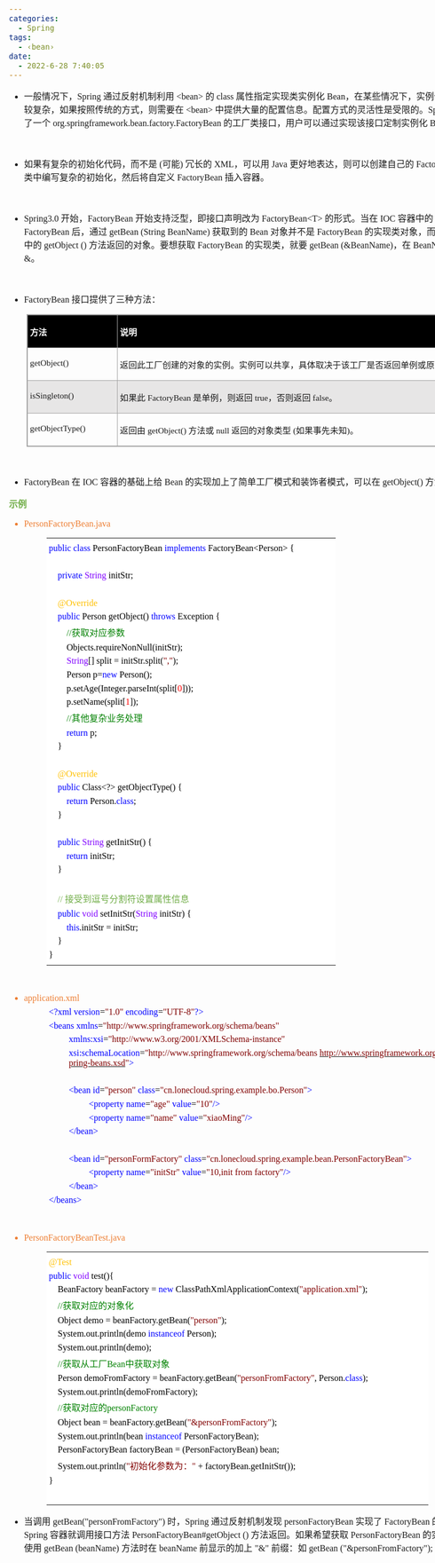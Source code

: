 ```yaml
---
categories:
  - Spring
tags:
  - ‹bean›
date:
  - 2022-6-28 7:40:05
---
```


<body lang=zh-CN style='font-family:"Microsoft YaHei UI";font-size:12.0pt'>
<!--StartFragment-->

<div style='direction:ltr;border-width:100%'>

<div style='direction:ltr;margin-top:0in;margin-left:0in;width:9.1611in'>

<div style='direction:ltr;margin-top:0in;margin-left:0in;width:9.1611in'>

<ul type=disc style='direction:ltr;unicode-bidi:embed;margin-top:0in;
 margin-bottom:0in'>
 <li style='margin-top:0;margin-bottom:0;vertical-align:middle'><span
     style='font-family:"Microsoft YaHei UI";font-size:12.0pt'>一般情况下，</span><span
     style='font-family:"Comic Sans MS";font-size:12.0pt'>Spring </span><span
     style='font-family:"Microsoft YaHei UI";font-size:12.0pt'>通过反射机制利用</span><span
     style='font-family:"Comic Sans MS";font-size:12.0pt'> &lt;bean&gt; </span><span
     style='font-family:"Microsoft YaHei UI";font-size:12.0pt'>的</span><span
     style='font-family:"Comic Sans MS";font-size:12.0pt'> class </span><span
     style='font-family:"Microsoft YaHei UI";font-size:12.0pt'>属性指定实现类实例化</span><span
     style='font-family:"Comic Sans MS";font-size:12.0pt'> Bean</span><span
     style='font-family:"Microsoft YaHei UI";font-size:12.0pt'>，在某些情况下，实例化</span><span
     style='font-family:"Comic Sans MS";font-size:12.0pt'> Bean </span><span
     style='font-family:"Microsoft YaHei UI";font-size:12.0pt'>过程比较复杂，如果按照传统的方式，则需要在</span><span
     style='font-family:"Comic Sans MS";font-size:12.0pt'> &lt;bean&gt; </span><span
     style='font-family:"Microsoft YaHei UI";font-size:12.0pt'>中提供大量的配置信息。配置方式的灵活性是受限的。</span><span
     style='font-family:"Comic Sans MS";font-size:12.0pt'>Spring </span><span
     style='font-family:"Microsoft YaHei UI";font-size:12.0pt'>为此提供了一个</span><span
     style='font-family:"Comic Sans MS";font-size:12.0pt'>
     org.springframework.bean.factory.FactoryBean </span><span
     style='font-family:"Microsoft YaHei UI";font-size:12.0pt'>的工厂类接口，用户可以通过实现该接口定制实例化</span><span
     style='font-family:"Comic Sans MS";font-size:12.0pt'> Bean </span><span
     style='font-family:"Microsoft YaHei UI";font-size:12.0pt'>的逻辑。</span></li>
</ul>

<p style='margin-left:.375in;font-family:"Comic Sans MS";font-size:
12.0pt'>&nbsp;</p>

<ul type=disc style='direction:ltr;unicode-bidi:embed;margin-top:0in;
 margin-bottom:0in'>
 <li style='margin-top:0;margin-bottom:0;vertical-align:middle'><span
     style='font-family:"Microsoft YaHei UI";font-size:12.0pt'>如果有复杂的初始化代码，而不是</span><span
     style='font-family:"Comic Sans MS";font-size:12.0pt'> (</span><span
     style='font-family:"Microsoft YaHei UI";font-size:12.0pt'>可能</span><span
     style='font-family:"Comic Sans MS";font-size:12.0pt'>) </span><span
     style='font-family:"Microsoft YaHei UI";font-size:12.0pt'>冗长的</span><span
     style='font-family:"Comic Sans MS";font-size:12.0pt'> XML</span><span
     style='font-family:"Microsoft YaHei UI";font-size:12.0pt'>，可以用</span><span
     style='font-family:"Comic Sans MS";font-size:12.0pt'> Java </span><span
     style='font-family:"Microsoft YaHei UI";font-size:12.0pt'>更好地表达，则可以创建自己的</span><span
     style='font-family:"Comic Sans MS";font-size:12.0pt'> FactoryBean</span><span
     style='font-family:"Microsoft YaHei UI";font-size:12.0pt'>，在该类中编写复杂的初始化，然后将自定义</span><span
     style='font-family:"Comic Sans MS";font-size:12.0pt'> FactoryBean </span><span
     style='font-family:"Microsoft YaHei UI";font-size:12.0pt'>插入容器。</span></li>
</ul>

<p style='font-family:"Comic Sans MS";font-size:12.0pt'>&nbsp;</p>

<ul type=disc style='direction:ltr;unicode-bidi:embed;margin-top:0in;
 margin-bottom:0in'>
 <li style='margin-top:0;margin-bottom:0;vertical-align:middle'><span
     style='font-family:"Comic Sans MS";font-size:12.0pt'>Spring3.0 </span><span
     style='font-family:"Microsoft YaHei UI";font-size:12.0pt'>开始，</span><span
     style='font-family:"Comic Sans MS";font-size:12.0pt'>FactoryBean </span><span
     style='font-family:"Microsoft YaHei UI";font-size:12.0pt'>开始支持泛型，即接口声明改为</span><span
     style='font-family:"Comic Sans MS";font-size:12.0pt'> FactoryBean&lt;T&gt;
     </span><span style='font-family:"Microsoft YaHei UI";font-size:12.0pt'>的形式。当在</span><span
     style='font-family:"Comic Sans MS";font-size:12.0pt'> IOC </span><span
     style='font-family:"Microsoft YaHei UI";font-size:12.0pt'>容器中的</span><span
     style='font-family:"Comic Sans MS";font-size:12.0pt'> Bean </span><span
     style='font-family:"Microsoft YaHei UI";font-size:12.0pt'>实现了</span><span
     style='font-family:"Comic Sans MS";font-size:12.0pt'> FactoryBean </span><span
     style='font-family:"Microsoft YaHei UI";font-size:12.0pt'>后，通过</span><span
     style='font-family:"Comic Sans MS";font-size:12.0pt'> getBean (String
     BeanName) </span><span style='font-family:"Microsoft YaHei UI";font-size:
     12.0pt'>获取到的</span><span style='font-family:"Comic Sans MS";font-size:
     12.0pt'> Bean </span><span style='font-family:"Microsoft YaHei UI";
     font-size:12.0pt'>对象并不是</span><span style='font-family:"Comic Sans MS";
     font-size:12.0pt'> FactoryBean </span><span style='font-family:"Microsoft YaHei UI";
     font-size:12.0pt'>的实现类对象，而是这个实现类中的</span><span style='font-family:"Comic Sans MS";
     font-size:12.0pt'> getObject () </span><span style='font-family:"Microsoft YaHei UI";
     font-size:12.0pt'>方法返回的对象。要想获取</span><span style='font-family:"Comic Sans MS";
     font-size:12.0pt'> FactoryBean </span><span style='font-family:"Microsoft YaHei UI";
     font-size:12.0pt'>的实现类，就要</span><span style='font-family:"Comic Sans MS";
     font-size:12.0pt'> getBean (&amp;BeanName)</span><span style='font-family:
     "Microsoft YaHei UI";font-size:12.0pt'>，在</span><span style='font-family:
     "Comic Sans MS";font-size:12.0pt'> BeanName </span><span style='font-family:
     "Microsoft YaHei UI";font-size:12.0pt'>之前加上</span><span style='font-family:
     "Comic Sans MS";font-size:12.0pt'> &amp;</span><span style='font-family:
     "Microsoft YaHei UI";font-size:12.0pt'>。</span></li>
</ul>

<p style='font-family:"Comic Sans MS";font-size:12.0pt'>&nbsp;</p>

<ul type=disc style='direction:ltr;unicode-bidi:embed;margin-top:0in;
 margin-bottom:0in'>
 <li style='margin-top:0;margin-bottom:0;vertical-align:middle'><span
     style='font-family:"Comic Sans MS";font-size:12.0pt'>FactoryBean </span><span
     style='font-family:"Microsoft YaHei UI";font-size:12.0pt'>接口提供了三种方法：</span></li>
</ul>

<div style='direction:ltr'>

<table border=1 cellpadding=0 cellspacing=0 valign=top style='direction:ltr;
 border-collapse:collapse;border-style:solid;border-color:#A3A3A3;border-width:
 1pt;margin-left:.3333in' title="" summary="">
 <tr>
  <td style='border-style:solid;border-color:#A3A3A3;border-width:1pt;
  background-color:black;vertical-align:top;width:1.5951in;padding:2.0pt 3.0pt 2.0pt 3.0pt'>
  <p style='font-family:"Microsoft YaHei UI";font-size:11.5pt;
  color:white'><span style='font-weight:bold'>方法</span></p>
  </td>
  <td style='border-style:solid;border-color:#A3A3A3;border-width:1pt;
  background-color:black;vertical-align:top;width:6.2972in;padding:2.0pt 3.0pt 2.0pt 3.0pt'>
  <p style='font-family:"Microsoft YaHei UI";font-size:11.5pt;
  color:white'><span style='font-weight:bold'>说明</span></p>
  </td>
 </tr>
 <tr>
  <td style='border-style:solid;border-color:#A3A3A3;border-width:1pt;
  vertical-align:top;width:1.5951in;padding:2.0pt 3.0pt 2.0pt 3.0pt'>
  <p style='font-family:"Comic Sans MS";font-size:11.5pt'>getObject()</p>
  </td>
  <td style='border-style:solid;border-color:#A3A3A3;border-width:1pt;
  vertical-align:top;width:6.3666in;padding:2.0pt 3.0pt 2.0pt 3.0pt'>
  <p style='font-family:"Microsoft YaHei UI";font-size:11.5pt'>返回此工厂创建的对象的实例。实例可以共享，具体取决于该工厂是否返回单例或原型。</p>
  </td>
 </tr>
 <tr>
  <td style='border-style:solid;border-color:#A3A3A3;border-width:1pt;
  background-color:#E7E6E6;vertical-align:top;width:1.5951in;padding:2.0pt 3.0pt 2.0pt 3.0pt'>
  <p style='font-family:"Comic Sans MS";font-size:11.5pt'>isSingleton()</p>
  </td>
  <td style='border-style:solid;border-color:#A3A3A3;border-width:1pt;
  background-color:#E7E6E6;vertical-align:top;width:6.2972in;padding:2.0pt 3.0pt 2.0pt 3.0pt'>
  <p style='font-size:11.5pt'><span style='font-family:"Microsoft YaHei UI"'>如果此</span><span
  style='font-family:"Comic Sans MS"'> FactoryBean </span><span
  style='font-family:"Microsoft YaHei UI"'>是单例，则返回</span><span
  style='font-family:"Comic Sans MS"'> true</span><span style='font-family:
  "Microsoft YaHei UI"'>，否则返回</span><span style='font-family:"Comic Sans MS"'>
  false</span><span style='font-family:"Microsoft YaHei UI"'>。</span></p>
  </td>
 </tr>
 <tr>
  <td style='border-style:solid;border-color:#A3A3A3;border-width:1pt;
  vertical-align:top;width:1.5951in;padding:2.0pt 3.0pt 2.0pt 3.0pt'>
  <p style='font-family:"Comic Sans MS";font-size:11.5pt'>getObjectType()</p>
  </td>
  <td style='border-style:solid;border-color:#A3A3A3;border-width:1pt;
  vertical-align:top;width:6.2972in;padding:2.0pt 3.0pt 2.0pt 3.0pt'>
  <p style='font-size:11.5pt'><span style='font-family:"Microsoft YaHei UI"'>返回由</span><span
  style='font-family:"Comic Sans MS"'> getObject() </span><span
  style='font-family:"Microsoft YaHei UI"'>方法或</span><span style='font-family:
  "Comic Sans MS"'> null </span><span style='font-family:"Microsoft YaHei UI"'>返回的对象类型</span><span
  style='font-family:"Comic Sans MS"'> (</span><span style='font-family:"Microsoft YaHei UI"'>如果事先未知</span><span
  style='font-family:"Comic Sans MS"'>)</span><span style='font-family:"Microsoft YaHei UI"'>。</span></p>
  </td>
 </tr>
</table>

</div>

<p style='margin-left:.375in;font-family:"Comic Sans MS";font-size:
12.0pt'>&nbsp;</p>

<ul type=disc style='direction:ltr;unicode-bidi:embed;margin-top:0in;
 margin-bottom:0in'>
 <li style='margin-top:0;margin-bottom:0;vertical-align:middle'><span
     style='font-family:"Comic Sans MS";font-size:12.0pt'>FactoryBean </span><span
     style='font-family:"Microsoft YaHei UI";font-size:12.0pt'>在</span><span
     style='font-family:"Comic Sans MS";font-size:12.0pt'> IOC </span><span
     style='font-family:"Microsoft YaHei UI";font-size:12.0pt'>容器的基础上给</span><span
     style='font-family:"Comic Sans MS";font-size:12.0pt'> Bean </span><span
     style='font-family:"Microsoft YaHei UI";font-size:12.0pt'>的实现加上了简单工厂模式和装饰者模式，可以在</span><span
     style='font-family:"Comic Sans MS";font-size:12.0pt'> getObject() </span><span
     style='font-family:"Microsoft YaHei UI";font-size:12.0pt'>方法中灵活配置</span></li>
</ul>

<p style='font-family:"Microsoft YaHei UI";font-size:12.0pt;
color:#70AD47'><span style='font-weight:bold'>示例</span></p>

<ul type=disc style='direction:ltr;unicode-bidi:embed;margin-top:0in;
 margin-bottom:0in'>
 <li style='margin-top:0;margin-bottom:0;vertical-align:middle;color:#ED7D31'><span
     style='font-family:"Comic Sans MS";font-size:12.0pt' lang=zh-CN>PersonFactoryBean</span><span
     style='font-family:"Comic Sans MS";font-size:12.0pt' lang=en-US>.java</span></li>
</ul>

<div style='direction:ltr'>

<table border=0 cellpadding=0 cellspacing=0 valign=top style='direction:ltr;
 border-collapse:collapse;border-style:solid;border-color:#A3A3A3;border-width:
 0pt;margin-left:.7083in' title="" summary="">
 <tr>
  <td style='border-width:0pt;background-color:white;vertical-align:top;
  width:5.3458in;padding:2.0pt 3.0pt 2.0pt 3.0pt'>
  <p style='margin-top:5pt;margin-bottom:5pt;font-size:12.0pt'><span
  style='font-family:"Comic Sans MS";color:blue'>public</span><span
  style='font-family:"Microsoft YaHei UI";color:black'>&nbsp;</span><span
  style='font-family:"Comic Sans MS";color:blue'>class</span><span
  style='font-family:"Microsoft YaHei UI";color:black'>&nbsp;</span><span
  style='font-family:"Comic Sans MS";color:black'>PersonFactoryBean</span><span
  style='font-family:"Microsoft YaHei UI";color:black'>&nbsp;</span><span
  style='font-family:"Comic Sans MS";color:blue'>implements</span><span
  style='font-family:"Microsoft YaHei UI";color:black'>&nbsp;</span><span
  style='font-family:"Comic Sans MS";color:black'>FactoryBean&lt;Person&gt;</span><span
  style='font-family:"Microsoft YaHei UI";color:black'>&nbsp;</span><span
  style='font-family:"Comic Sans MS";color:black'>{</span></p>
  <p style='margin-top:5pt;margin-bottom:5pt;font-family:"Comic Sans MS";
  font-size:12.0pt'>&nbsp;</p>
  <p style='margin-top:5pt;margin-bottom:5pt;font-size:12.0pt'><span
  style='font-family:"Microsoft YaHei UI";color:black'>&nbsp;&nbsp;&nbsp;&nbsp;</span><span
  style='font-family:"Comic Sans MS";color:blue'>private</span><span
  style='font-family:"Microsoft YaHei UI";color:black'>&nbsp;</span><span
  style='font-family:"Comic Sans MS";color:#8000FF'>String</span><span
  style='font-family:"Microsoft YaHei UI";color:black'>&nbsp;</span><span
  style='font-family:"Comic Sans MS";color:black'>initStr;</span></p>
  <p style='margin-top:5pt;margin-bottom:5pt;font-family:"Comic Sans MS";
  font-size:12.0pt'>&nbsp;</p>
  <p style='margin-top:5pt;margin-bottom:5pt;font-size:12.0pt'><span
  style='font-family:"Microsoft YaHei UI";color:black'>&nbsp;&nbsp;&nbsp;&nbsp;</span><span
  style='font-family:"Comic Sans MS";color:#FFC000'>@Override</span></p>
  <p style='margin-top:5pt;margin-bottom:5pt;font-size:12.0pt'><span
  style='font-family:"Microsoft YaHei UI";color:black'>&nbsp;&nbsp;&nbsp;&nbsp;</span><span
  style='font-family:"Comic Sans MS";color:blue'>public</span><span
  style='font-family:"Microsoft YaHei UI";color:black'>&nbsp;</span><span
  style='font-family:"Comic Sans MS";color:black'>Person</span><span
  style='font-family:"Microsoft YaHei UI";color:black'>&nbsp;</span><span
  style='font-family:"Comic Sans MS";color:black'>getObject()</span><span
  style='font-family:"Microsoft YaHei UI";color:black'>&nbsp;</span><span
  style='font-family:"Comic Sans MS";color:blue'>throws</span><span
  style='font-family:"Microsoft YaHei UI";color:black'>&nbsp;</span><span
  style='font-family:"Comic Sans MS";color:black'>Exception</span><span
  style='font-family:"Microsoft YaHei UI";color:black'>&nbsp;</span><span
  style='font-family:"Comic Sans MS";color:black'>{</span></p>
  <p style='margin-top:5pt;margin-bottom:5pt;font-size:12.0pt'><span
  style='font-family:"Microsoft YaHei UI";color:black'>&nbsp;&nbsp;&nbsp;&nbsp;&nbsp;&nbsp;&nbsp;&nbsp;</span><span
  style='font-family:"Comic Sans MS";color:green'>//</span><span
  style='font-family:"Microsoft YaHei UI";color:green'>获取对应参数</span></p>
  <p style='margin-top:5pt;margin-bottom:5pt;font-size:12.0pt;color:black'><span
  style='font-family:"Microsoft YaHei UI"'>&nbsp;&nbsp;&nbsp;&nbsp;&nbsp;&nbsp;&nbsp;&nbsp;</span><span
  style='font-family:"Comic Sans MS"'>Objects.requireNonNull(initStr);</span></p>
  <p style='margin-top:5pt;margin-bottom:5pt;font-size:12.0pt'><span
  style='font-family:"Microsoft YaHei UI";color:black'>&nbsp;&nbsp;&nbsp;&nbsp;&nbsp;&nbsp;&nbsp;&nbsp;</span><span
  style='font-family:"Comic Sans MS";color:#8000FF'>String</span><span
  style='font-family:"Comic Sans MS";color:black'>[]</span><span
  style='font-family:"Microsoft YaHei UI";color:black'>&nbsp;</span><span
  style='font-family:"Comic Sans MS";color:black'>split</span><span
  style='font-family:"Microsoft YaHei UI";color:black'>&nbsp;</span><span
  style='font-family:"Comic Sans MS";color:black'>=</span><span
  style='font-family:"Microsoft YaHei UI";color:black'>&nbsp;</span><span
  style='font-family:"Comic Sans MS";color:black'>initStr.split(</span><span
  style='font-family:"Comic Sans MS";color:maroon'>&quot;,&quot;</span><span
  style='font-family:"Comic Sans MS";color:black'>);</span></p>
  <p style='margin-top:5pt;margin-bottom:5pt;font-size:12.0pt'><span
  style='font-family:"Microsoft YaHei UI";color:black'>&nbsp;&nbsp;&nbsp;&nbsp;&nbsp;&nbsp;&nbsp;&nbsp;</span><span
  style='font-family:"Comic Sans MS";color:black'>Person</span><span
  style='font-family:"Microsoft YaHei UI";color:black'>&nbsp;</span><span
  style='font-family:"Comic Sans MS";color:black'>p=</span><span
  style='font-family:"Comic Sans MS";color:blue'>new</span><span
  style='font-family:"Microsoft YaHei UI";color:black'>&nbsp;</span><span
  style='font-family:"Comic Sans MS";color:black'>Person();</span></p>
  <p style='margin-top:5pt;margin-bottom:5pt;font-size:12.0pt'><span
  style='font-family:"Microsoft YaHei UI";color:black'>&nbsp;&nbsp;&nbsp;&nbsp;&nbsp;&nbsp;&nbsp;&nbsp;</span><span
  style='font-family:"Comic Sans MS";color:black'>p.setAge(Integer.parseInt(split[</span><span
  style='font-family:"Comic Sans MS";color:red'>0</span><span style='font-family:
  "Comic Sans MS";color:black'>]));</span></p>
  <p style='margin-top:5pt;margin-bottom:5pt;font-size:12.0pt'><span
  style='font-family:"Microsoft YaHei UI";color:black'>&nbsp;&nbsp;&nbsp;&nbsp;&nbsp;&nbsp;&nbsp;&nbsp;</span><span
  style='font-family:"Comic Sans MS";color:black'>p.setName(split[</span><span
  style='font-family:"Comic Sans MS";color:red'>1</span><span style='font-family:
  "Comic Sans MS";color:black'>]);</span></p>
  <p style='margin-top:5pt;margin-bottom:5pt;font-size:12.0pt'><span
  style='font-family:"Microsoft YaHei UI";color:black'>&nbsp;&nbsp;&nbsp;&nbsp;&nbsp;&nbsp;&nbsp;&nbsp;</span><span
  style='font-family:"Comic Sans MS";color:green'>//</span><span
  style='font-family:"Microsoft YaHei UI";color:green'>其他复杂业务处理</span></p>
  <p style='margin-top:5pt;margin-bottom:5pt;font-size:12.0pt'><span
  style='font-family:"Microsoft YaHei UI";color:black'>&nbsp;&nbsp;&nbsp;&nbsp;&nbsp;&nbsp;&nbsp;&nbsp;</span><span
  style='font-family:"Comic Sans MS";color:blue'>return</span><span
  style='font-family:"Microsoft YaHei UI";color:black'>&nbsp;</span><span
  style='font-family:"Comic Sans MS";color:black'>p;</span></p>
  <p style='margin-top:5pt;margin-bottom:5pt;font-size:12.0pt;color:black'><span
  style='font-family:"Microsoft YaHei UI"'>&nbsp;&nbsp;&nbsp;&nbsp;</span><span
  style='font-family:"Comic Sans MS"'>}</span></p>
  <p style='margin-top:5pt;margin-bottom:5pt;font-family:"Comic Sans MS";
  font-size:12.0pt'>&nbsp;</p>
  <p style='margin-top:5pt;margin-bottom:5pt;font-size:12.0pt'><span
  style='font-family:"Microsoft YaHei UI";color:black'>&nbsp;&nbsp;&nbsp;&nbsp;</span><span
  style='font-family:"Comic Sans MS";color:#FFC000'>@Override</span></p>
  <p style='margin-top:5pt;margin-bottom:5pt;font-size:12.0pt'><span
  style='font-family:"Microsoft YaHei UI";color:black'>&nbsp;&nbsp;&nbsp;&nbsp;</span><span
  style='font-family:"Comic Sans MS";color:blue'>public</span><span
  style='font-family:"Microsoft YaHei UI";color:black'>&nbsp;</span><span
  style='font-family:"Comic Sans MS";color:black'>Class&lt;?&gt;</span><span
  style='font-family:"Microsoft YaHei UI";color:black'>&nbsp;</span><span
  style='font-family:"Comic Sans MS";color:black'>getObjectType()</span><span
  style='font-family:"Microsoft YaHei UI";color:black'>&nbsp;</span><span
  style='font-family:"Comic Sans MS";color:black'>{</span></p>
  <p style='margin-top:5pt;margin-bottom:5pt;font-size:12.0pt'><span
  style='font-family:"Microsoft YaHei UI";color:black'>&nbsp;&nbsp;&nbsp;&nbsp;&nbsp;&nbsp;&nbsp;&nbsp;</span><span
  style='font-family:"Comic Sans MS";color:blue'>return</span><span
  style='font-family:"Microsoft YaHei UI";color:black'>&nbsp;</span><span
  style='font-family:"Comic Sans MS";color:black'>Person.</span><span
  style='font-family:"Comic Sans MS";color:blue'>class</span><span
  style='font-family:"Comic Sans MS";color:black'>;</span></p>
  <p style='margin-top:5pt;margin-bottom:5pt;font-size:12.0pt;color:black'><span
  style='font-family:"Microsoft YaHei UI"'>&nbsp;&nbsp;&nbsp;&nbsp;</span><span
  style='font-family:"Comic Sans MS"'>}</span></p>
  <p style='margin-top:5pt;margin-bottom:5pt;font-family:"Comic Sans MS";
  font-size:12.0pt'>&nbsp;</p>
  <p style='margin-top:5pt;margin-bottom:5pt;font-size:12.0pt'><span
  style='font-family:"Microsoft YaHei UI";color:black'>&nbsp;&nbsp;&nbsp;&nbsp;</span><span
  style='font-family:"Comic Sans MS";color:blue'>public</span><span
  style='font-family:"Microsoft YaHei UI";color:black'>&nbsp;</span><span
  style='font-family:"Comic Sans MS";color:#8000FF'>String</span><span
  style='font-family:"Microsoft YaHei UI";color:black'>&nbsp;</span><span
  style='font-family:"Comic Sans MS";color:black'>getInitStr()</span><span
  style='font-family:"Microsoft YaHei UI";color:black'>&nbsp;</span><span
  style='font-family:"Comic Sans MS";color:black'>{</span></p>
  <p style='margin-top:5pt;margin-bottom:5pt;font-size:12.0pt'><span
  style='font-family:"Microsoft YaHei UI";color:black'>&nbsp;&nbsp;&nbsp;&nbsp;&nbsp;&nbsp;&nbsp;&nbsp;</span><span
  style='font-family:"Comic Sans MS";color:blue'>return</span><span
  style='font-family:"Microsoft YaHei UI";color:black'>&nbsp;</span><span
  style='font-family:"Comic Sans MS";color:black'>initStr;</span></p>
  <p style='margin-top:5pt;margin-bottom:5pt;font-size:12.0pt;color:black'><span
  style='font-family:"Microsoft YaHei UI"'>&nbsp;&nbsp;&nbsp;&nbsp;</span><span
  style='font-family:"Comic Sans MS"'>}</span></p>
  <p style='margin-top:5pt;margin-bottom:5pt;font-family:"Comic Sans MS";
  font-size:12.0pt' lang=en-US><span style='mso-spacerun:yes'>   </span></p>
  <p style='margin-top:5pt;margin-bottom:5pt;font-size:12.0pt'><span
  style='font-family:"Comic Sans MS"' lang=en-US><span
  style='mso-spacerun:yes'>   </span></span><span style='font-family:"Comic Sans MS";
  color:#70AD47' lang=en-US><span style='mso-spacerun:yes'> </span>/</span><span
  style='font-family:"Comic Sans MS";color:#70AD47' lang=zh-CN>/ </span><span
  style='font-family:"Microsoft YaHei UI";color:#70AD47' lang=zh-CN>接受到逗号分割符设置属性信息</span><span
  style='font-family:"Comic Sans MS"' lang=zh-CN><span
  style='mso-spacerun:yes'>  </span></span></p>
  <p style='margin-top:5pt;margin-bottom:5pt;font-size:12.0pt'><span
  style='font-family:"Microsoft YaHei UI";color:black'>&nbsp;&nbsp;&nbsp;&nbsp;</span><span
  style='font-family:"Comic Sans MS";color:blue'>public</span><span
  style='font-family:"Microsoft YaHei UI";color:black'>&nbsp;</span><span
  style='font-family:"Comic Sans MS";color:#8000FF'>void</span><span
  style='font-family:"Microsoft YaHei UI";color:black'>&nbsp;</span><span
  style='font-family:"Comic Sans MS";color:black'>setInitStr(</span><span
  style='font-family:"Comic Sans MS";color:#8000FF'>String</span><span
  style='font-family:"Microsoft YaHei UI";color:black'>&nbsp;</span><span
  style='font-family:"Comic Sans MS";color:black'>initStr)</span><span
  style='font-family:"Microsoft YaHei UI";color:black'>&nbsp;</span><span
  style='font-family:"Comic Sans MS";color:black'>{</span></p>
  <p style='margin-top:5pt;margin-bottom:5pt;font-size:12.0pt'><span
  style='font-family:"Microsoft YaHei UI";color:black'>&nbsp;&nbsp;&nbsp;&nbsp;&nbsp;&nbsp;&nbsp;&nbsp;</span><span
  style='font-family:"Comic Sans MS";color:blue'>this</span><span
  style='font-family:"Comic Sans MS";color:black'>.initStr</span><span
  style='font-family:"Microsoft YaHei UI";color:black'>&nbsp;</span><span
  style='font-family:"Comic Sans MS";color:black'>=</span><span
  style='font-family:"Microsoft YaHei UI";color:black'>&nbsp;</span><span
  style='font-family:"Comic Sans MS";color:black'>initStr;</span></p>
  <p style='margin-top:5pt;margin-bottom:5pt;font-size:12.0pt;color:black'><span
  style='font-family:"Microsoft YaHei UI"'>&nbsp;&nbsp;&nbsp;&nbsp;</span><span
  style='font-family:"Comic Sans MS"'>}</span></p>
  <p style='margin-top:5pt;margin-bottom:5pt;font-family:"Comic Sans MS";
  font-size:12.0pt;color:black'>}</p>
  </td>
 </tr>
</table>

</div>

<p style='font-family:"Comic Sans MS";font-size:12.0pt;color:#70AD47'>&nbsp;</p>

<ul type=disc style='direction:ltr;unicode-bidi:embed;margin-top:0in;
 margin-bottom:0in'>
 <li style='margin-top:0;margin-bottom:0;vertical-align:middle;color:#ED7D31'
     lang=en-US><span style='font-family:"Comic Sans MS";font-size:12.0pt'>application.xml</span></li>
</ul>

<p style='margin-left:.75in;margin-top:5pt;margin-bottom:5pt;font-size:12.0pt'><span
style='font-family:"Comic Sans MS";color:blue'>&lt;?xml</span><span
style='font-family:"Microsoft YaHei UI";color:blue'>&nbsp;</span><span
style='font-family:"Comic Sans MS";color:blue'>version</span><span
style='font-family:"Comic Sans MS";color:black'>=</span><span style='font-family:
"Comic Sans MS";color:maroon'>&quot;1.0&quot;</span><span style='font-family:
"Microsoft YaHei UI";color:blue'>&nbsp;</span><span style='font-family:"Comic Sans MS";
color:blue'>encoding</span><span style='font-family:"Comic Sans MS";color:black'>=</span><span
style='font-family:"Comic Sans MS";color:maroon'>&quot;UTF-8&quot;</span><span
style='font-family:"Comic Sans MS";color:blue'>?&gt;</span></p>

<p style='margin-left:.75in;margin-top:5pt;margin-bottom:5pt;font-size:12.0pt'><span
style='font-family:"Comic Sans MS";color:blue'>&lt;beans</span><span
style='font-family:"Microsoft YaHei UI";color:blue'>&nbsp;</span><span
style='font-family:"Comic Sans MS";color:blue'>xmlns</span><span
style='font-family:"Comic Sans MS";color:black'>=</span><span style='font-family:
"Comic Sans MS";color:maroon'>&quot;http://www.springframework.org/schema/beans&quot;</span></p>

<p style='margin-left:1.125in;margin-top:5pt;margin-bottom:5pt;font-family:
"Comic Sans MS";font-size:12.0pt'><span style='color:blue'>xmlns:xsi</span><span
style='color:black'>=</span><span style='color:maroon'>&quot;http://www.w3.org/2001/XMLSchema-instance&quot;</span></p>

<p style='margin-left:1.125in;margin-top:5pt;margin-bottom:5pt;font-size:12.0pt'><span
style='font-family:"Comic Sans MS";color:blue'>xsi:schemaLocation</span><span
style='font-family:"Comic Sans MS";color:black'>=</span><span style='font-family:
"Comic Sans MS";color:maroon'>&quot;http://www.springframework.org/schema/beans</span><span
style='font-family:"Microsoft YaHei UI";color:maroon'>&nbsp;</span><a
href="http://www.springframework.org/schema/beans/spring-beans.xsd"><span
style='font-family:"Comic Sans MS";color:maroon'>http://www.springframework.org/schema/beans/spring-beans.xsd</span></a><span
style='font-family:"Comic Sans MS";color:maroon'>&quot;</span><span
style='font-family:"Comic Sans MS";color:blue'>&gt;</span></p>

<p style='margin-left:.75in;margin-top:5pt;margin-bottom:5pt;font-family:"Comic Sans MS";
font-size:12.0pt'>&nbsp;</p>

<p style='margin-left:1.125in;margin-top:5pt;margin-bottom:5pt;font-size:12.0pt'><span
style='font-family:"Comic Sans MS";color:blue' lang=zh-CN>&lt;bean</span><span
style='font-family:"Microsoft YaHei UI";color:blue' lang=zh-CN>&nbsp;</span><span
style='font-family:"Comic Sans MS";color:blue' lang=zh-CN>id</span><span
style='font-family:"Comic Sans MS";color:black' lang=zh-CN>=</span><span
style='font-family:"Comic Sans MS";color:maroon' lang=zh-CN>&quot;</span><span
style='font-family:"Comic Sans MS";color:maroon' lang=en-US>person</span><span
style='font-family:"Comic Sans MS";color:maroon' lang=zh-CN>&quot;</span><span
style='font-family:"Microsoft YaHei UI";color:blue' lang=zh-CN>&nbsp;</span><span
style='font-family:"Comic Sans MS";color:blue' lang=zh-CN>class</span><span
style='font-family:"Comic Sans MS";color:black' lang=zh-CN>=</span><span
style='font-family:"Comic Sans MS";color:maroon' lang=zh-CN>&quot;cn.lonecloud.spring.example.bo.Person&quot;</span><span
style='font-family:"Comic Sans MS";color:blue' lang=zh-CN>&gt;</span></p>

<p style='margin-left:1.5in;margin-top:5pt;margin-bottom:5pt;font-size:12.0pt'><span
style='font-family:"Comic Sans MS";color:blue'>&lt;property</span><span
style='font-family:"Microsoft YaHei UI";color:blue'>&nbsp;</span><span
style='font-family:"Comic Sans MS";color:blue'>name</span><span
style='font-family:"Comic Sans MS";color:black'>=</span><span style='font-family:
"Comic Sans MS";color:maroon'>&quot;age&quot;</span><span style='font-family:
"Microsoft YaHei UI";color:blue'>&nbsp;</span><span style='font-family:"Comic Sans MS";
color:blue'>value</span><span style='font-family:"Comic Sans MS";color:black'>=</span><span
style='font-family:"Comic Sans MS";color:maroon'>&quot;10&quot;</span><span
style='font-family:"Comic Sans MS";color:blue'>/&gt;</span></p>

<p style='margin-left:1.5in;margin-top:5pt;margin-bottom:5pt;font-size:12.0pt'><span
style='font-family:"Comic Sans MS";color:blue'>&lt;property</span><span
style='font-family:"Microsoft YaHei UI";color:blue'>&nbsp;</span><span
style='font-family:"Comic Sans MS";color:blue'>name</span><span
style='font-family:"Comic Sans MS";color:black'>=</span><span style='font-family:
"Comic Sans MS";color:maroon'>&quot;name&quot;</span><span style='font-family:
"Microsoft YaHei UI";color:blue'>&nbsp;</span><span style='font-family:"Comic Sans MS";
color:blue'>value</span><span style='font-family:"Comic Sans MS";color:black'>=</span><span
style='font-family:"Comic Sans MS";color:maroon'>&quot;xiaoMing&quot;</span><span
style='font-family:"Comic Sans MS";color:blue'>/&gt;</span></p>

<p style='margin-left:1.125in;margin-top:5pt;margin-bottom:5pt;font-family:
"Comic Sans MS";font-size:12.0pt;color:blue'>&lt;/bean&gt;</p>

<p style='margin-left:.75in;margin-top:5pt;margin-bottom:5pt;font-family:"Comic Sans MS";
font-size:12.0pt'>&nbsp;</p>

<p style='margin-left:1.125in;margin-top:5pt;margin-bottom:5pt;font-size:12.0pt'><span
style='font-family:"Comic Sans MS";color:blue' lang=zh-CN>&lt;bean</span><span
style='font-family:"Microsoft YaHei UI";color:blue' lang=zh-CN>&nbsp;</span><span
style='font-family:"Comic Sans MS";color:blue' lang=zh-CN>id</span><span
style='font-family:"Comic Sans MS";color:black' lang=zh-CN>=</span><span
style='font-family:"Comic Sans MS";color:maroon' lang=zh-CN>&quot;</span><span
style='font-family:"Comic Sans MS";color:maroon' lang=en-US>personForm</span><span
style='font-family:"Comic Sans MS";color:maroon' lang=zh-CN>Factory&quot;</span><span
style='font-family:"Microsoft YaHei UI";color:blue' lang=zh-CN>&nbsp;</span><span
style='font-family:"Comic Sans MS";color:blue' lang=zh-CN>class</span><span
style='font-family:"Comic Sans MS";color:black' lang=zh-CN>=</span><span
style='font-family:"Comic Sans MS";color:maroon' lang=zh-CN>&quot;cn.lonecloud.spring.example.bean.PersonFactoryBean&quot;</span><span
style='font-family:"Comic Sans MS";color:blue' lang=zh-CN>&gt;</span></p>

<p style='margin-left:1.5in;margin-top:5pt;margin-bottom:5pt;font-size:12.0pt'><span
style='font-family:"Comic Sans MS";color:blue'>&lt;property</span><span
style='font-family:"Microsoft YaHei UI";color:blue'>&nbsp;</span><span
style='font-family:"Comic Sans MS";color:blue'>name</span><span
style='font-family:"Comic Sans MS";color:black'>=</span><span style='font-family:
"Comic Sans MS";color:maroon'>&quot;initStr&quot;</span><span style='font-family:
"Microsoft YaHei UI";color:blue'>&nbsp;</span><span style='font-family:"Comic Sans MS";
color:blue'>value</span><span style='font-family:"Comic Sans MS";color:black'>=</span><span
style='font-family:"Comic Sans MS";color:maroon'>&quot;10,init</span><span
style='font-family:"Microsoft YaHei UI";color:maroon'>&nbsp;</span><span
style='font-family:"Comic Sans MS";color:maroon'>from</span><span
style='font-family:"Microsoft YaHei UI";color:maroon'>&nbsp;</span><span
style='font-family:"Comic Sans MS";color:maroon'>factory&quot;</span><span
style='font-family:"Comic Sans MS";color:blue'>/&gt;</span></p>

<p style='margin-left:1.125in;margin-top:5pt;margin-bottom:5pt;font-family:
"Comic Sans MS";font-size:12.0pt;color:blue'>&lt;/bean&gt;</p>

<p style='margin-left:.75in;margin-top:5pt;margin-bottom:5pt;font-family:"Comic Sans MS";
font-size:12.0pt;color:blue'>&lt;/beans&gt;</p>

<p style='margin-left:.75in;font-family:"Comic Sans MS";font-size:
12.0pt;color:#ED7D31' lang=en-US>&nbsp;</p>

<ul type=disc style='direction:ltr;unicode-bidi:embed;margin-top:0in;
 margin-bottom:0in'>
 <li style='margin-top:0;margin-bottom:0;vertical-align:middle;color:#ED7D31'><span
     style='font-family:"Comic Sans MS";font-size:12.0pt' lang=en-US>Person</span><span
     style='font-family:"Comic Sans MS";font-size:12.0pt' lang=zh-CN>Factory</span><span
     style='font-family:"Comic Sans MS";font-size:12.0pt' lang=en-US>BeanTest.java</span></li>
</ul>

<div style='direction:ltr'>

<table border=0 cellpadding=0 cellspacing=0 valign=top style='direction:ltr;
 border-collapse:collapse;border-style:solid;border-color:#A3A3A3;border-width:
 0pt;margin-left:.7083in' title="" summary="">
 <tr>
  <td style='border-width:0pt;background-color:white;vertical-align:top;
  width:7.0875in;padding:2.0pt 3.0pt 2.0pt 3.0pt'>
  <p style='margin-top:5pt;margin-bottom:5pt;font-family:"Comic Sans MS";
  font-size:12.0pt;color:#FFC000'>@Test</p>
  <p style='margin-top:5pt;margin-bottom:5pt;font-size:12.0pt'><span
  style='font-family:"Comic Sans MS";color:blue'>public</span><span
  style='font-family:"Microsoft YaHei UI";color:black'>&nbsp;</span><span
  style='font-family:"Comic Sans MS";color:#8000FF'>void</span><span
  style='font-family:"Microsoft YaHei UI";color:black'>&nbsp;</span><span
  style='font-family:"Comic Sans MS";color:black'>test(){</span></p>
  <p style='margin-top:5pt;margin-bottom:5pt;font-size:12.0pt'><span
  style='font-family:"Microsoft YaHei UI";color:black'>&nbsp;&nbsp;&nbsp;&nbsp;</span><span
  style='font-family:"Comic Sans MS";color:black'>BeanFactory</span><span
  style='font-family:"Microsoft YaHei UI";color:black'>&nbsp;</span><span
  style='font-family:"Comic Sans MS";color:black'>beanFactory</span><span
  style='font-family:"Microsoft YaHei UI";color:black'>&nbsp;</span><span
  style='font-family:"Comic Sans MS";color:black'>=</span><span
  style='font-family:"Microsoft YaHei UI";color:black'>&nbsp;</span><span
  style='font-family:"Comic Sans MS";color:blue'>new</span><span
  style='font-family:"Microsoft YaHei UI";color:black'>&nbsp;</span><span
  style='font-family:"Comic Sans MS";color:black'>ClassPathXmlApplicationContext(</span><span
  style='font-family:"Comic Sans MS";color:maroon'>&quot;application.xml&quot;</span><span
  style='font-family:"Comic Sans MS";color:black'>);</span></p>
  <p style='margin-top:5pt;margin-bottom:5pt;font-size:12.0pt'><span
  style='font-family:"Microsoft YaHei UI";color:black'>&nbsp;&nbsp;&nbsp;&nbsp;</span><span
  style='font-family:"Comic Sans MS";color:green'>//</span><span
  style='font-family:"Microsoft YaHei UI";color:green'>获取对应的对象化</span></p>
  <p style='margin-top:5pt;margin-bottom:5pt;font-size:12.0pt'><span
  style='font-family:"Microsoft YaHei UI";color:black' lang=zh-CN>&nbsp;&nbsp;&nbsp;&nbsp;</span><span
  style='font-family:"Comic Sans MS";color:black' lang=zh-CN>Object</span><span
  style='font-family:"Microsoft YaHei UI";color:black' lang=zh-CN>&nbsp;</span><span
  style='font-family:"Comic Sans MS";color:black' lang=zh-CN>demo</span><span
  style='font-family:"Microsoft YaHei UI";color:black' lang=zh-CN>&nbsp;</span><span
  style='font-family:"Comic Sans MS";color:black' lang=zh-CN>=</span><span
  style='font-family:"Microsoft YaHei UI";color:black' lang=zh-CN>&nbsp;</span><span
  style='font-family:"Comic Sans MS";color:black' lang=zh-CN>beanFactory.getBean(</span><span
  style='font-family:"Comic Sans MS";color:maroon' lang=zh-CN>&quot;</span><span
  style='font-family:"Comic Sans MS";color:maroon' lang=en-US>person</span><span
  style='font-family:"Comic Sans MS";color:maroon' lang=zh-CN>&quot;</span><span
  style='font-family:"Comic Sans MS";color:black' lang=zh-CN>);</span></p>
  <p style='margin-top:5pt;margin-bottom:5pt;font-size:12.0pt'><span
  style='font-family:"Microsoft YaHei UI";color:black'>&nbsp;&nbsp;&nbsp;&nbsp;</span><span
  style='font-family:"Comic Sans MS";color:black'>System.out.println(demo</span><span
  style='font-family:"Microsoft YaHei UI";color:black'>&nbsp;</span><span
  style='font-family:"Comic Sans MS";color:blue'>instanceof</span><span
  style='font-family:"Microsoft YaHei UI";color:black'>&nbsp;</span><span
  style='font-family:"Comic Sans MS";color:black'>Person);</span></p>
  <p style='margin-top:5pt;margin-bottom:5pt;font-size:12.0pt;color:black'><span
  style='font-family:"Microsoft YaHei UI"'>&nbsp;&nbsp;&nbsp;&nbsp;</span><span
  style='font-family:"Comic Sans MS"'>System.out.println(demo);</span></p>
  <p style='margin-top:5pt;margin-bottom:5pt;font-size:12.0pt'><span
  style='font-family:"Microsoft YaHei UI";color:black'>&nbsp;&nbsp;&nbsp;&nbsp;</span><span
  style='font-family:"Comic Sans MS";color:green'>//</span><span
  style='font-family:"Microsoft YaHei UI";color:green'>获取从工厂</span><span
  style='font-family:"Comic Sans MS";color:green'>Bean</span><span
  style='font-family:"Microsoft YaHei UI";color:green'>中获取对象</span></p>
  <p style='margin-top:5pt;margin-bottom:5pt;font-size:12.0pt'><span
  style='font-family:"Microsoft YaHei UI";color:black' lang=zh-CN>&nbsp;&nbsp;&nbsp;&nbsp;</span><span
  style='font-family:"Comic Sans MS";color:black' lang=zh-CN>Person</span><span
  style='font-family:"Microsoft YaHei UI";color:black' lang=zh-CN>&nbsp;</span><span
  style='font-family:"Comic Sans MS";color:black' lang=zh-CN>demoFromFactory</span><span
  style='font-family:"Microsoft YaHei UI";color:black' lang=zh-CN>&nbsp;</span><span
  style='font-family:"Comic Sans MS";color:black' lang=zh-CN>=</span><span
  style='font-family:"Microsoft YaHei UI";color:black' lang=zh-CN>&nbsp;</span><span
  style='font-family:"Comic Sans MS";color:black' lang=zh-CN>beanFactory.getBean(</span><span
  style='font-family:"Comic Sans MS";color:maroon' lang=zh-CN>&quot;</span><span
  style='font-family:"Comic Sans MS";color:maroon' lang=en-US>personFrom</span><span
  style='font-family:"Comic Sans MS";color:maroon' lang=zh-CN>Factory&quot;</span><span
  style='font-family:"Comic Sans MS";color:black' lang=zh-CN>,</span><span
  style='font-family:"Microsoft YaHei UI";color:black' lang=zh-CN>&nbsp;</span><span
  style='font-family:"Comic Sans MS";color:black' lang=zh-CN>Person.</span><span
  style='font-family:"Comic Sans MS";color:blue' lang=zh-CN>class</span><span
  style='font-family:"Comic Sans MS";color:black' lang=zh-CN>);</span></p>
  <p style='margin-top:5pt;margin-bottom:5pt;font-size:12.0pt;color:black'><span
  style='font-family:"Microsoft YaHei UI"'>&nbsp;&nbsp;&nbsp;&nbsp;</span><span
  style='font-family:"Comic Sans MS"'>System.out.println(demoFromFactory);</span></p>
  <p style='margin-top:5pt;margin-bottom:5pt;font-size:12.0pt'><span
  style='font-family:"Microsoft YaHei UI";color:black'>&nbsp;&nbsp;&nbsp;&nbsp;</span><span
  style='font-family:"Comic Sans MS";color:green'>//</span><span
  style='font-family:"Microsoft YaHei UI";color:green'>获取对应的</span><span
  style='font-family:"Comic Sans MS";color:green'>personFactory</span></p>
  <p style='margin-top:5pt;margin-bottom:5pt;font-size:12.0pt'><span
  style='font-family:"Microsoft YaHei UI";color:black' lang=zh-CN>&nbsp;&nbsp;&nbsp;&nbsp;</span><span
  style='font-family:"Comic Sans MS";color:black' lang=zh-CN>Object</span><span
  style='font-family:"Microsoft YaHei UI";color:black' lang=zh-CN>&nbsp;</span><span
  style='font-family:"Comic Sans MS";color:black' lang=zh-CN>bean</span><span
  style='font-family:"Microsoft YaHei UI";color:black' lang=zh-CN>&nbsp;</span><span
  style='font-family:"Comic Sans MS";color:black' lang=zh-CN>=</span><span
  style='font-family:"Microsoft YaHei UI";color:black' lang=zh-CN>&nbsp;</span><span
  style='font-family:"Comic Sans MS";color:black' lang=zh-CN>beanFactory.getBean(</span><span
  style='font-family:"Comic Sans MS";color:maroon' lang=zh-CN>&quot;&amp;</span><span
  style='font-family:"Comic Sans MS";color:maroon' lang=en-US>personFrom</span><span
  style='font-family:"Comic Sans MS";color:maroon' lang=zh-CN>Factory&quot;</span><span
  style='font-family:"Comic Sans MS";color:black' lang=zh-CN>);</span></p>
  <p style='margin-top:5pt;margin-bottom:5pt;font-size:12.0pt'><span
  style='font-family:"Microsoft YaHei UI";color:black'>&nbsp;&nbsp;&nbsp;&nbsp;</span><span
  style='font-family:"Comic Sans MS";color:black'>System.out.println(bean</span><span
  style='font-family:"Microsoft YaHei UI";color:black'>&nbsp;</span><span
  style='font-family:"Comic Sans MS";color:blue'>instanceof</span><span
  style='font-family:"Microsoft YaHei UI";color:black'>&nbsp;</span><span
  style='font-family:"Comic Sans MS";color:black'>PersonFactoryBean);</span></p>
  <p style='margin-top:5pt;margin-bottom:5pt;font-size:12.0pt;color:black'><span
  style='font-family:"Microsoft YaHei UI"'>&nbsp;&nbsp;&nbsp;&nbsp;</span><span
  style='font-family:"Comic Sans MS"'>PersonFactoryBean</span><span
  style='font-family:"Microsoft YaHei UI"'>&nbsp;</span><span style='font-family:
  "Comic Sans MS"'>factoryBean</span><span style='font-family:"Microsoft YaHei UI"'>&nbsp;</span><span
  style='font-family:"Comic Sans MS"'>=</span><span style='font-family:"Microsoft YaHei UI"'>&nbsp;</span><span
  style='font-family:"Comic Sans MS"'>(PersonFactoryBean)</span><span
  style='font-family:"Microsoft YaHei UI"'>&nbsp;</span><span style='font-family:
  "Comic Sans MS"'>bean;</span></p>
  <p style='margin-top:5pt;margin-bottom:5pt;font-size:12.0pt'><span
  style='font-family:"Microsoft YaHei UI";color:black'>&nbsp;&nbsp;&nbsp;&nbsp;</span><span
  style='font-family:"Comic Sans MS";color:black'>System.out.println(</span><span
  style='font-family:"Comic Sans MS";color:maroon'>&quot;</span><span
  style='font-family:"Microsoft YaHei UI";color:maroon'>初始化参数为：</span><span
  style='font-family:"Comic Sans MS";color:maroon'>&quot;</span><span
  style='font-family:"Microsoft YaHei UI";color:black'>&nbsp;</span><span
  style='font-family:"Comic Sans MS";color:black'>+</span><span
  style='font-family:"Microsoft YaHei UI";color:black'>&nbsp;</span><span
  style='font-family:"Comic Sans MS";color:black'>factoryBean.getInitStr());</span></p>
  <p style='margin-top:5pt;margin-bottom:5pt;font-family:"Comic Sans MS";
  font-size:12.0pt;color:black'>}</p>
  <p style='margin-top:5pt;margin-bottom:5pt;font-family:"Comic Sans MS";
  font-size:12.0pt;color:black'>&nbsp;</p>
  </td>
 </tr>
</table>

</div>

<ul type=disc style='direction:ltr;unicode-bidi:embed;margin-top:0in;
 margin-bottom:0in'>
 <li style='margin-top:0;margin-bottom:0;vertical-align:middle'><span
     style='font-family:"Microsoft YaHei UI";font-size:12.0pt' lang=zh-CN>当调用</span><span
     style='font-family:"Comic Sans MS";font-size:12.0pt' lang=zh-CN>
     getBean(&quot;</span><span style='font-family:"Comic Sans MS";font-size:
     12.0pt' lang=en-US>personFromFactory</span><span style='font-family:"Comic Sans MS";
     font-size:12.0pt' lang=zh-CN>&quot;) </span><span style='font-family:"Microsoft YaHei UI";
     font-size:12.0pt' lang=zh-CN>时，</span><span style='font-family:"Comic Sans MS";
     font-size:12.0pt' lang=zh-CN>Spring </span><span style='font-family:"Microsoft YaHei UI";
     font-size:12.0pt' lang=zh-CN>通过反射机制发现 </span><span style='font-family:
     "Comic Sans MS";font-size:12.0pt' lang=en-US>person</span><span
     style='font-family:"Comic Sans MS";font-size:12.0pt' lang=zh-CN>FactoryBean
     </span><span style='font-family:"Microsoft YaHei UI";font-size:12.0pt'
     lang=zh-CN>实现了</span><span style='font-family:"Comic Sans MS";font-size:
     12.0pt' lang=zh-CN> FactoryBean </span><span style='font-family:"Microsoft YaHei UI";
     font-size:12.0pt' lang=zh-CN>的接口，这时</span><span style='font-family:"Comic Sans MS";
     font-size:12.0pt' lang=zh-CN> Spring </span><span style='font-family:"Microsoft YaHei UI";
     font-size:12.0pt' lang=zh-CN>容器就调用接口方法 </span><span style='font-family:
     "Comic Sans MS";font-size:12.0pt' lang=en-US>Person</span><span
     style='font-family:"Comic Sans MS";font-size:12.0pt' lang=zh-CN>FactoryBean#getObject
     () </span><span style='font-family:"Microsoft YaHei UI";font-size:12.0pt'
     lang=zh-CN>方法返回。如果希望获取 </span><span style='font-family:"Comic Sans MS";
     font-size:12.0pt' lang=en-US>Person</span><span style='font-family:"Comic Sans MS";
     font-size:12.0pt' lang=zh-CN>FactoryBean </span><span style='font-family:
     "Microsoft YaHei UI";font-size:12.0pt' lang=zh-CN>的实例，则需要在使用</span><span
     style='font-family:"Comic Sans MS";font-size:12.0pt' lang=zh-CN> getBean
     (beanName) </span><span style='font-family:"Microsoft YaHei UI";
     font-size:12.0pt' lang=zh-CN>方法时在</span><span style='font-family:"Comic Sans MS";
     font-size:12.0pt' lang=zh-CN> beanName </span><span style='font-family:
     "Microsoft YaHei UI";font-size:12.0pt' lang=zh-CN>前显示的加上</span><span
     style='font-family:"Comic Sans MS";font-size:12.0pt' lang=zh-CN>
     &quot;&amp;&quot; </span><span style='font-family:"Microsoft YaHei UI";
     font-size:12.0pt' lang=zh-CN>前缀：如</span><span style='font-family:"Comic Sans MS";
     font-size:12.0pt' lang=zh-CN> getBean (&quot;&amp;</span><span
     style='font-family:"Comic Sans MS";font-size:12.0pt' lang=en-US>personFromFactory</span><span
     style='font-family:"Comic Sans MS";font-size:12.0pt' lang=zh-CN>&quot;);</span></li>
</ul>

</div>

</div>

</div>

<!--EndFragment-->
</body>
